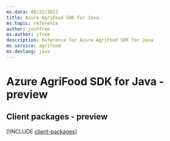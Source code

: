 ```yaml
---
ms.data: 08/22/2022
title: Azure AgriFood SDK for Java
ms.topic: reference
author: joshfree
ms.author: jfree
description: Reference for Azure AgriFood SDK for Java
ms.service: agrifood
ms.devlang: java
---
```

# Azure AgriFood SDK for Java - preview

## Client packages - preview
[!INCLUDE [client-packages](agrifood-client-index.md)]